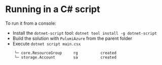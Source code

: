 # Running in a C# script

To run it from a console:

- Install the `dotnet-script` tool: `dotnet tool install -g dotnet-script`
- Build the solution with `PulumiAzure` from the parent folder
- Execute `dotnet script main.csx`

```
    └─ core.ResourceGroup     rg          created
    └─ storage.Account        sa          created
```